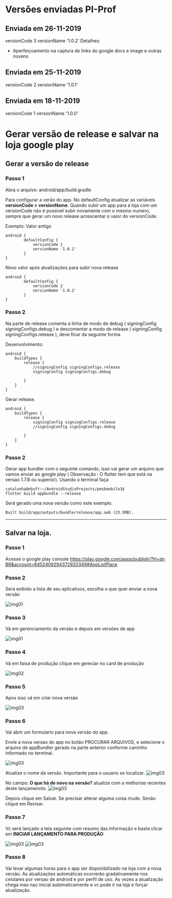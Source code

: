 # Versões enviadas PI-Prof

## Enviada em 26-11-2019
versionCode 3
versionName '1.0.2'
Detalhes:
- Aperfeiçoamento na captura de links do google docs e image e outras nuvens

## Enviada em 25-11-2019
versionCode 2
versionName '1.0.1'


## Enviada em 18-11-2019
versionCode 1
versionName '1.0.0'



# Gerar versão de release e salvar na loja google play

## Gerar a versão de release


### Passo 1 

Abra o arquivo: android/app/build.gradle

Para configurar a verão do app. No defaultConfig atualizar as variáveis **versionCode** e **versionName**. Quando subir um app para a loja com um versionCode não é possivel subir novamente com o mesmo numero, sempre que gerar um novo release acrescentar o valor do versionCode.

Exemplo: 
Valor antigo
~~~
android {
        defaultConfig {
            versionCode 1
            versionName '1.0.1'
        }
}
~~~
Novo valor após atualizações para subir nova release
~~~
android {
        defaultConfig {
            versionCode 2
            versionName '1.0.2'
        }
}
~~~

### Passo 2
Na parte de release comenta a linha de modo de debug ( signingConfig signingConfigs.debug ) e descomentar a modo de release ( signingConfig signingConfigs.release ), deve ficar da seguinte forma.

Desenvolvimento:
~~~
android {
    buildTypes {
        release {
            //signingConfig signingConfigs.release
            signingConfig signingConfigs.debug

        }
    }
}
~~~

Gerar release.
~~~
android {
    buildTypes {
        release {
            signingConfig signingConfigs.release
            //signingConfig signingConfigs.debug

        }
    }
}
~~~
### Passo 2

Gerar app bundler com o seguinte comando, isso vai gerar um arquivo que vamos enviar ao google play ( Observação : O flutter tem que está na versao 1.7.8 ou superior). Usando o terminal faça

~~~
catalunha@nbuft:~/AndroidStudioProjects/pmsbmobile3$
flutter build appbundle --release 
~~~

Será gerado uma nova versão como este exemplo. 
~~~
Built build/app/outputs/bundle/release/app.aab (23.5MB).
~~~
---

## Salvar na loja.

### Passo 1
Acesse o google play console
https://play.google.com/apps/publish/?hl=pt-BR&account=8452409294372920349#AppListPlace

### Passo 2

Sera exibido a lista de seu aplicativos, escolha o que quer enviar a nova versão

![img01](./imagens/img04.png)


### Passo 3

Vá em gerenciamento da versão e depois em versões de app 

![img01](./imagens/img01.PNG)

### Passo 4

Vá em faixa de produção clique em gereciar no card de produção

![img02](./imagens/img02.PNG)

### Passo 5

Apos isso vá em criar nova versão

![img03](./imagens/img03.PNG)


### Passo 6
Vai abrir um formulario para nova versão do app.

Envie a nova versao do app no botão PROCURAR ARQUIVOS, e selecione o arquivo de appBundler gerado na parte anterior conforme caminho informado no terminal.

![img03](./imagens/img05.png)


Atualize o nome da versão. Importante para o usuario se localizar.
![img03](./imagens/img08.png)

No campo: **O que há de novo na versão?** atualize com a melhorias recentes deste lançamennto.
![img03](./imagens/img09.png)


Depois clique em Salvar. Se precisar alterar alguma coisa mude. Senão clique em Revisar.

### Passo 7

Vc será lançado a tela seguinte com resumo das informação e basta clicar em **INICIAR LANÇAMENTO PARA PRODUÇÃO**

![img03](./imagens/img06.png)
![img03](./imagens/img07.png)


### Passo 8

Vai levar algumas horas para o app ser disponibilizado na loja com a nova versão. As atualizações automáticas ocorrerão gradativamente nos celulares por versao de android e por perfil de uso. As vezes a atualização chega mas nao inicial automaticamente e vc pode ir na loja e forçar atualização.


